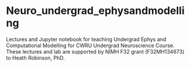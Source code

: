 # Neuro_undergrad_ephysandmodelling
Lectures and Jupyter notebook for teaching Undergrad Ephys and Computational Modelling for CWRU Undergrad Neuroscience Course. These lectures and lab are supported by NIMH F32 grant (F32MH134673) to Heath Robinson, PhD.
